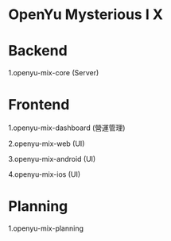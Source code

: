 # OpenYu Mysterious I X

# Backend

1.openyu-mix-core (Server)

# Frontend

1.openyu-mix-dashboard (營運管理)

2.openyu-mix-web (UI)

3.openyu-mix-android (UI)

4.openyu-mix-ios (UI)

# Planning

1.openyu-mix-planning
